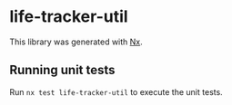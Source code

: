 # life-tracker-util

This library was generated with [Nx](https://nx.dev).

## Running unit tests

Run `nx test life-tracker-util` to execute the unit tests.
